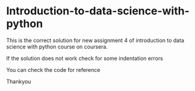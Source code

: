 # Introduction-to-data-science-with-python


This is the correct solution for new assignment 4 of introduction to data science with python course on coursera.

If the solution does not work check for some indentation errors

You can check the code for reference

Thankyou
